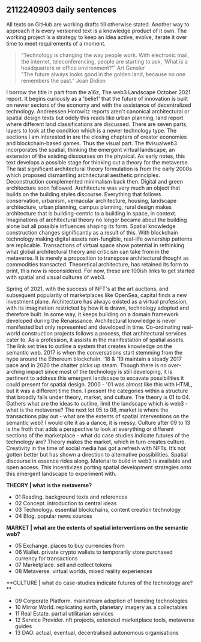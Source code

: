 ## 2112240903 daily sentences

All texts on GitHub are working drafts till otherwise stated. Another way to approach it is every versioned text is a knowledge product of it own. The working project is a strategy to keep an idea active, evolve, iterate it over time to meet requirements of a moment.

> “Technology is changing the way people work. With electronic mail, the internet, teleconferencing, people are starting to ask, ‘What is a 
headquarters or office environment?’” Art Gensler     
> "The future always looks good in the golden land, because no one remembers the past." Joan Didion 

I borrow the title in part from the a16z, The web3 Landscape October 2021 report. It begins curiously as a 'belief' that the future of innovation is built on newer sectors of the economy and with the assistance of decentralized technology. Andreessen Horowitz reports aren't canonical architectural or spatial design texts but oddly this reads like urban planning, land report where different land classifications are discussed. There are seven parts, layers to look at the condition which is a newer technology type. The sections I am interested in are the closing chapters of creator economies and blockchain-based games. Thus the visual part. The #visualweb3 incorporates the spatial, thinking the emergent virtual landscape, an extension of the existing discourses on the physical. As early notes, this text develops a possible stage for thinking out a theory for the metaverse. The last significant architectural theory formulation is from the early 2000s which proposed dismantling architectural aesthetic principles. Deconstruction complemented minimalism back then. Digital and green architecture soon followed. Architecture was very much an object that builds on the building styles discourse. Everything that follows conservation, urbanism, vernacular architecture, housing, landscape architecture, urban planning, campus planning, rural design makes architecture that is building-centric to a building in space, in context. Imaginations of architectural theory no longer became about the building alone but all possible influences shaping its form. Spatial knowledge construction changes significantly as a result of this. With blockchain technology making digital assets non-fungible, real-life ownership patterns are replicable. Transactions of virtual space show potential in rethinking what global architectural theory and criticism can take from in the metaverse. It is merely a proposition to transpose architectural thought as commodities transacted. Theoretical architecture, has retained its form to print, this now is reconsidered. For now, these are 100ish links to get started with spatial and visual cultures of web3.

Spring of 2021, with the success of NFT's at the art auctions, and subsequent popularity of marketplaces like OpenSea, capital finds a new investment plane. Architecture has always existed as a virtual profession, with its imagination restricted by how it is drawn, technology adopted and therefore built. In some way, it keeps building on a domain framework developed during the Renaissance. Architectural knowledge is never manifested but only represented and developed in time. Co-ordinating real-world construction projects follows a process, that architectural services cater to. As a profession, it assists in the manifestation of spatial assets. The link set tries to outline a system that creates knowledge on the semantic web. 2017 is when the conversations start stemming from the hype around the Ethereum blockchain. '18 & '19 maintain a steady 2017 pace and in 2020 the chatter picks up steam. Though there is no over-arching impact since most of the technology is still developing, it is pertinent to address this emergent landscape to excavate possibilities it could present for spatial design. 2000 - '01 was almost like this with HTML, but it was a different time then. I present the categories within a structure that broadly falls under theory, market, and culture. The theory is 01 to 04. Gathers what are the ideas to outline, limit the landscape which is web3 - what is the metaverse? The next lot 05 to 08, market is where the transactions play out - what are the extents of spatial interventions on the semantic web? I would cite it as a dance, it is messy. Culture after 09 to 13 is the froth that adds a perspective to look at everything or different sections of the marketplace - what do case studies indicate futures of the technology are? Theory makes the market, which in turn creates culture. Creativity in the time of social media has got a refresh with NFTs. It’s not gotten better but has shown a direction to alternative possibilities. Spatial discourse in essence rides along. Material to build in web3 is available and open access. This incentivizes porting spatial development strategies onto this emergent landscape to experiment with.

**THEORY | what is the metaverse?**
* 01 Reading. background texts and references   
* 02 Concept. introduction to central ideas
* 03 Technology. essential blockchains, content creation technology 
* 04 Blog. popular news sources 

**MARKET | what are the extents of spatial interventions on the semantic web?**
* 05 Exchange. places to buy currencies from
* 06 Wallet. private crypto wallets to temporarily store purchased currency for transactions  
* 07 Marketplace. sell and collect tokens
* 08 Metaverse. virtual worlds, mixed reality experiences 

**CULTURE | what do case-studies indicate futures of the technology are? **
* 09 Corporate Platform. mainstream adoption of trending technologies
* 10 Mirror World. replicating earth, planetary imagery as a collectables
* 11 Real Estate. partial utilitarian services  
* 12 Service Provider. nft projects, extended marketplace tools, metaverse guides 
* 13 DAO. actual, eventual, decentralised autonomous organisations
